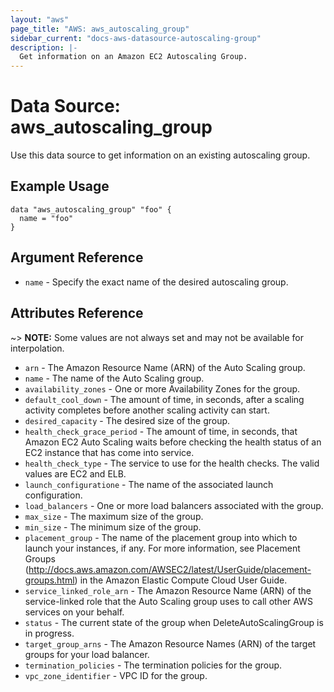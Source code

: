 ```yaml
---
layout: "aws"
page_title: "AWS: aws_autoscaling_group"
sidebar_current: "docs-aws-datasource-autoscaling-group"
description: |-
  Get information on an Amazon EC2 Autoscaling Group.
---
```


# Data Source: aws_autoscaling_group

Use this data source to get information on an existing autoscaling group.

## Example Usage

```hcl
data "aws_autoscaling_group" "foo" {
  name = "foo"
}
```

## Argument Reference

* `name` - Specify the exact name of the desired autoscaling group.

## Attributes Reference

~> **NOTE:** Some values are not always set and may not be available for
interpolation.

* `arn` - The Amazon Resource Name (ARN) of the Auto Scaling group.
* `name` - The name of the Auto Scaling group.
* `availability_zones` - One or more Availability Zones for the group.
* `default_cool_down` - The amount of time, in seconds, after a scaling activity completes before another scaling activity can start.
* `desired_capacity` - The desired size of the group.
* `health_check_grace_period` - The amount of time, in seconds, that Amazon EC2 Auto Scaling waits before checking the health status of an EC2 instance that has come into service.
* `health_check_type` - The service to use for the health checks. The valid values are EC2 and ELB.
* `launch_configuratione` - The name of the associated launch configuration.
* `load_balancers` - One or more load balancers associated with the group.
* `max_size` - The maximum size of the group.
* `min_size` - The minimum size of the group.
* `placement_group` - The name of the placement group into which to launch your instances, if any. For more information, see Placement Groups (http://docs.aws.amazon.com/AWSEC2/latest/UserGuide/placement-groups.html) in the Amazon Elastic Compute Cloud User Guide.
* `service_linked_role_arn` - The Amazon Resource Name (ARN) of the service-linked role that the Auto Scaling group uses to call other AWS services on your behalf.
* `status` - The current state of the group when DeleteAutoScalingGroup is in progress.
* `target_group_arns` - The Amazon Resource Names (ARN) of the target groups for your load balancer.
* `termination_policies` - The termination policies for the group.
* `vpc_zone_identifier` - VPC ID for the group.
